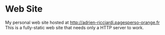 # Web Site
My personal web site hosted at http://adrien-ricciardi.pagesperso-orange.fr  
This is a fully-static web site that needs only a HTTP server to work.
